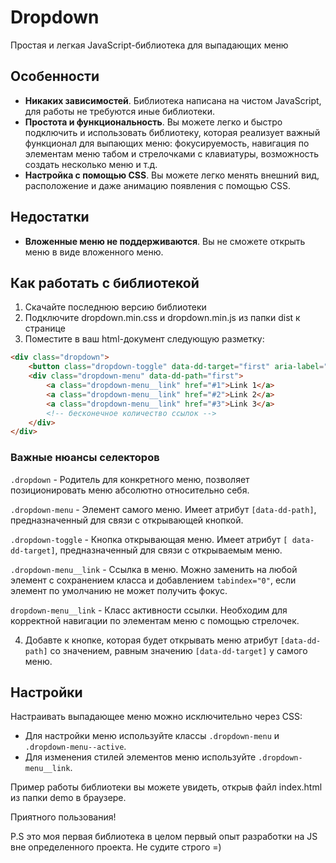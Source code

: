 # Dropdown

Простая и легкая JavaScript-библиотека для выпадающих меню

## Особенности

+ __Никаких зависимостей__.  Библиотека написана на чистом JavaScript, для работы не требуются иные библиотеки.
+ __Простота и функциональность__. Вы можете легко и быстро подключить и использовать библиотеку, которая реализует важный функционал для выпающих меню: фокусируемость, навигация по элементам меню табом и стрелочками с клавиатуры, возможность создать несколько меню и т.д.
+ __Настройка с помощью CSS__. Вы можете легко менять внешний вид, расположение и даже анимацию появления с помощью CSS.

## Недостатки
+ __Вложенные меню не поддерживаются__. Вы не сможете открыть меню в виде вложенного меню.

## Как работать с библиотекой

1. Скачайте последнюю версию библиотеки
2. Подключите dropdown.min.css и dropdown.min.js из папки dist к странице
3. Поместите в ваш html-документ следующую разметку:
```html
<div class="dropdown">
	<button class="dropdown-toggle" data-dd-target="first" aria-label="Открыть выпадающее меню">Dropdown button 1</button>
	<div class="dropdown-menu" data-dd-path="first">
		<a class="dropdown-menu__link" href="#1">Link 1</a>
		<a class="dropdown-menu__link" href="#2">Link 2</a>
		<a class="dropdown-menu__link" href="#3">Link 3</a>
		<!-- бесконечное количество ссылок -->
	</div>
</div>
```
### Важные нюансы селекторов

`.dropdown` - Родитель для конкретного меню, позволяет позиционировать меню абсолютно относительно себя.

`.dropdown-menu` - Элемент самого меню. Имеет атрибут `[data-dd-path]`, предназначенный для связи с открывающей кнопкой.

`.dropdown-toggle` - Кнопка открывающая меню. Имеет атрибут `[ data-dd-target]`, предназначенный для связи с открываемым меню.

`.dropdown-menu__link` - Ссылка в меню. Можно заменить на любой элемент с сохранением класса и добавлением `tabindex="0"`, если элемент по умолчанию не может получить фокус.

`dropdown-menu__link` - Класс активности ссылки. Необходим для корректной навигации по элементам меню с помощью стрелочек.

4. Добавте к кнопке, которая будет открывать меню атрибут `[data-dd-path]` со значением, равным значению `[data-dd-target]` у самого меню.


## Настройки
Настраивать выпадающее меню можно исключительно через CSS:
+ Для настройки меню используйте классы `.dropdown-menu` 
и `.dropdown-menu--active`.
+ Для изменения стилей элементов меню используйте `.dropdown-menu__link`.

Пример работы библиотеки вы можете увидеть, открыв файл index.html из папки demo в браузере.

Приятного пользования! <br>

P.S это моя первая библиотека в целом первый опыт разработки на JS вне определенного проекта. Не судите строго =)